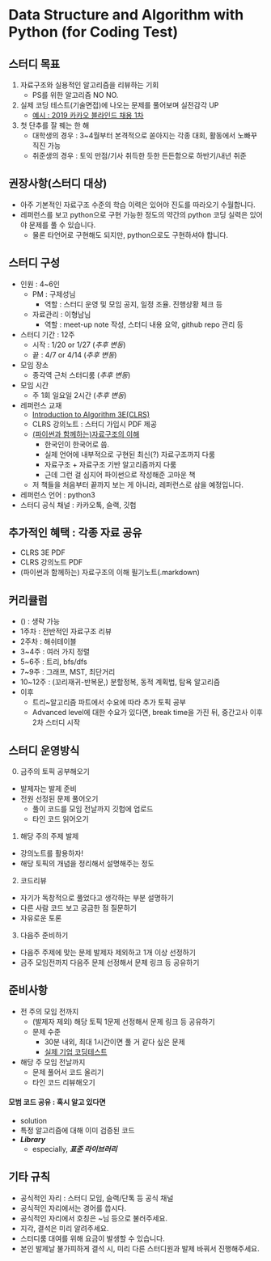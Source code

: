 # Data Structure and Algorithm with Python (for Coding Test)

## 스터디 목표

1. 자료구조와 실용적인 알고리즘을 리뷰하는 기회
    - PS를 위한 알고리즘 NO NO.
2. 실제 코딩 테스트(기술면접)에 나오는 문제를 풀어보며 실전감각 UP
    - [예시 : 2019 카카오 블라인드 채용 1차](http://tech.kakao.com/2018/09/21/kakao-blind-recruitment-for2019-round-1/)
3. 첫 단추를 잘 꿰는 한 해
    - 대학생의 경우 : 3~4월부터 본격적으로 쏟아지는 각종 대회, 활동에서 노빠꾸 직진 가능
    - 취준생의 경우 : 토익 만점/기사 취득한 듯한 든든함으로 하반기/내년 취준

## 권장사항(스터디 대상)

- 아주 기본적인 자료구조 수준의 학습 이력은 있어야 진도를 따라오기 수월합니다.
- 레퍼런스를 보고 python으로 구현 가능한 정도의 약간의 python 코딩 실력은 있어야 문제를 풀 수 있습니다.
  - 물론 타언어로 구현해도 되지만, python으로도 구현하셔야 합니다.

## 스터디 구성

- 인원 : 4~6인
  - PM : 구제성님
    - 역할 : 스터디 운영 및 모임 공지, 일정 조율. 진행상황 체크 등
  - 자료관리 : 이형남님
    - 역할 : meet-up note 작성, 스터디 내용 요약, github repo 관리 등
- 스터디 기간 : 12주
  - 시작 : 1/20 or 1/27 (*추후 변동*)
  - 끝 : 4/7 or 4/14 (*추후 변동*)
- 모임 장소
  - 종각역 근처 스터디룸 (*추후 변동*)
- 모임 시간
  - 주 1회 일요일 2시간 (*추후 변동*)
- 레퍼런스 교재
  - [Introduction to Algorithm 3E(CLRS)](http://www.kyobobook.co.kr/product/detailViewKor.laf?ejkGb=KOR&mallGb=KOR&barcode=9791156641131&orderClick=LEA&Kc=)
  - CLRS 강의노트 : 스터디 가입시 PDF 제공
  - [(파이썬과 함께하는)자료구조의 이해](http://www.kyobobook.co.kr/product/detailViewKor.laf?ejkGb=KOR&mallGb=KOR&barcode=9788970509402&orderClick=LET&Kc=)
    - 한국인이 한국어로 씀.
    - 실제 언어에 내부적으로 구현된 최신(?) 자료구조까지 다룸
    - 자료구조 + 자료구조 기반 알고리즘까지 다룸
    - 근데 그런 걸 심지어 파이썬으로 작성해준 고마운 책
  - 저 책들을 처음부터 끝까지 보는 게 아니라, 레퍼런스로 삼을 예정입니다.
- 레퍼런스 언어 : python3
- 스터디 공식 채널 : 카카오톡, 슬랙, 깃헙

## 추가적인 혜택 : 각종 자료 공유

- CLRS 3E PDF
- CLRS 강의노트 PDF
- (파이썬과 함께하는) 자료구조의 이해 필기노트(.markdown)

## 커리큘럼

- () : 생략 가능
- 1주차 : 전반적인 자료구조 리뷰
- 2주차 : 해쉬테이블
- 3~4주 : 여러 가지 정렬
- 5~6주 : 트리, bfs/dfs
- 7~9주 : 그래프, MST, 최단거리
- 10~12주 : (꼬리재귀-반복문,) 분할정복, 동적 계획법, 탐욕 알고리즘
- 이후
  - 트리~알고리즘 파트에서 수요에 따라 추가 토픽 공부
  - Advanced level에 대한 수요가 있다면, break time을 가진 뒤, 중간고사 이후 2차 스터디 시작

## 스터디 운영방식

0. 금주의 토픽 공부해오기
  - 발제자는 발제 준비
  - 전원 선정된 문제 풀어오기
    - 풀이 코드를 모임 전날까지 깃헙에 업로드
    - 타인 코드 읽어오기
1. 해당 주의 주제 발제
  - 강의노트를 활용하자!
  - 해당 토픽의 개념을 정리해서 설명해주는 정도
2. 코드리뷰
  - 자기가 독창적으로 풀었다고 생각하는 부분 설명하기
  - 다른 사람 코드 보고 궁금한 점 질문하기
  - 자유로운 토론
3. 다음주 준비하기
  - 다음주 주제에 맞는 문제 발제자 제외하고 1개 이상 선정하기
  - 금주 모임전까지 다음주 문제 선정해서 문제 링크 등 공유하기

## 준비사항

- 전 주의 모임 전까지
  - (발제자 제외) 해당 토픽 1문제 선정해서 문제 링크 등 공유하기
  - 문제 수준
    - 30분 내외, 최대 1시간이면 풀 거 같다 싶은 문제
    - [실제 기업 코딩테스트](http://tech.kakao.com/2018/09/21/kakao-blind-recruitment-for2019-round-1/)
- 해당 주 모임 전날까지
  - 문제 풀어서 코드 올리기
  - 타인 코드 리뷰해오기

#### 모범 코드 공유 : 혹시 알고 있다면

- solution
- 특정 알고리즘에 대해 이미 검증된 코드
- ***Library***
  - especially, ***표준 라이브러리***

## 기타 규칙

- 공식적인 자리 : 스터디 모임, 슬랙/단톡 등 공식 채널
- 공식적인 자리에서는 경어를 씁시다.
- 공식적인 자리에서 호칭은 ~님 등으로 불러주세요.
- 지각, 결석은 미리 알려주세요.
- 스터디룸 대여를 위해 요금이 발생할 수 있습니다.
- 본인 발제날 불가피하게 결석 시, 미리 다른 스터디원과 발제 바꿔서 진행해주세요.
